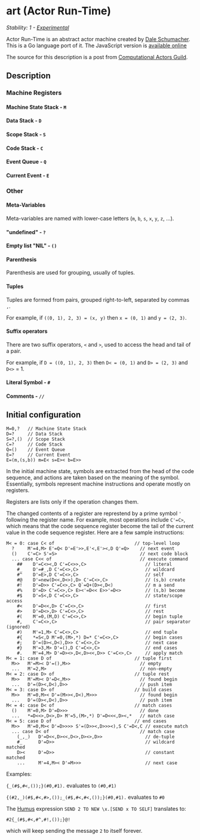 # art (Actor Run-Time)

_Stability: 1 - [Experimental](https://github.com/tristanls/stability-index#stability-1---experimental)_

Actor Run-Time is an abstract actor machine created by [Dale Schumacher](http://dalnefre.com). This is a Go language port of it. The JavaScript version is [available online](http://www.dalnefre.com/humus/sim/art.html)

The source for this description is a post from [Computational Actors Guild](https://groups.google.com/d/topic/computational-actors-guild/y-8DfmY4v0g/discussion).

## Description

### Machine Registers

#### Machine State Stack - `M`

#### Data Stack - `D`

#### Scope Stack - `S`

#### Code Stack - `C`

#### Event Queue - `Q`

#### Current Event - `E`

### Other

#### Meta-Variables

Meta-variables are named with lower-case letters (`m`, `b`, `s`, `x`, `y`, `z`, ...).

#### "undefined" -  `?`

#### Empty list "NIL" - `()`

#### Parenthesis

Parenthesis are used for grouping, usually of tuples.

#### Tuples

Tuples are formed from pairs, grouped right-to-left, separated by commas `,`.

For example, if `((0, 1), 2, 3) = (x, y)` then `x = (0, 1)` and `y = (2, 3)`.

#### Suffix operators

There are two suffix operators, `<` and `>`, used to access the head and tail of a pair.

For example, if `D = ((0, 1), 2, 3)` then `D< = (0, 1)` and `D> = (2, 3)` and `D<>` = 1.

#### Literal Symbol - `#`

#### Comments - `//`

## Initial configuration

    M=0,?   // Machine State Stack
    D=?     // Data Stack
    S=?,()  // Scope Stack
    C=?     // Code Stack
    Q=()    // Event Queue
    E=?     // Current Event
    E=(m,(s,b)) m=E< s=E>< b=E>>

In the initial machine state, symbols are extracted from the head of the code sequence, and actions are taken based on the meaning of the symbol. Essentially, symbols represent machine instructions and operate mostly on registers.

Registers are lists only if the operation changes them.

The changed contents of a register are represtend by a prime symbol `'` following the register name. For example, most operations include `C'=C>`, which means that the code sequence register become the tail of the current value in the code sequence register. Here are a few sample instructions:

    M< = 0: case C< of                              // top-level loop
      ?     M'=4,M> E'=Q< D'=E'>>,E'<,E'><,D Q'=Q>    // next event
      ()    C'=C> S'=S>                               // next code block
      ... case C<< of                                 // execute command
        ##    D'=C<><,D C'=C<>>,C>                      // literal
        #_    D'=#_,D C'=C<>,C>                         // wildcard
        #^    D'=E>,D C'=C<>,C>                         // self
        #@    D'=new(D<<,D<>),D> C'=C<>,C>              // (s,b) create
        #!    D'=D>> C'=C<>,C> Q`=Q+(D><,D<)            // m a send
        #%    D'=D> C'=C<>,C> E><'=D<< E>>'=D<>         // (s,b) become
        #$    D'=S<,D C'=C<>,C>                         // state/scope access
        #<    D'=D<<,D> C'=C<>,C>                       // first
        #>    D'=D<>,D> C'=C<>,C>                       // rest
        #(    M'=0,(M,D) C'=C<>,C>                      // begin tuple
        #,    C'=C<>,C>                                 // pair separator (ignored)
        #)    M'=1,M> C'=C<>,C>                         // end tuple
        #{    *=S<,D M'=0,(M>,*) D=* C'=C<>,C>          // begin cases
        #;    D'=(D><,D<),D>> C'=C<>,C>                 // next case
        #}    M'=3,M> D'=(),D C'=C<>,C>                 // end cases
        #.    M'=4,M> D'=D><>,D<,D><<,D>> C'=C<>,C>     // apply match
    M< = 1: case D of                               // tuple first
      M>>   M'=M>< D'=(),M>>                          // empty
      ...   M'=2,M>                                   // non-empty
    M< = 2: case D> of                              // tuple rest
      M>>   M'=M>< D'=D<,M>>                          // found begin
      ...   D'=(D><,D<),D>>                           // push item
    M< = 3: case D> of                              // build cases
      M>>   M'=0,M>< D'=(M>><,D<),M>>>                // found begin
      ...   D'=(D><,D<),D>>                           // push item
    M< = 4: case D< of                              // match cases
      ()    M'=0,M> D'=D>>>                           // done
      ...   *=D<<>,D<>,D> M'=5,(M>,*) D'=D<<<,D><,*   // match case
    M< = 5: case D of                               // end cases
      M>>   M'=0,M>< D'=D>>>> S'=(D>><,D>>><),S C'=D<,C // execute match
      ... case D< of                                  // match case
        (_,_)   D'=D<<,D><<,D<>,D><>,D>>                // de-tuple
        #_      D'=D>>                                  // wildcard matched
        D><     D'=D>>                                  // constant matched
        ...     M'=4,M>< D'=M>>>                        // next case

Examples:

`{_(#$,#<,());}(#0,#1).` evaluates to `(#0,#1)`

`{(#2,_)(#$,#<,#>,());_(#$,#<,#<,());}(#0,#1).` evaluates to `#0`

The [Humus](http://www.dalnefre.com/humus/sim/humus.html) expression `SEND 2 TO NEW \x.[SEND x TO SELF]` translates to:

    #2{_(#$,#<,#^,#!,());}@!

which will keep sending the message `2` to itself forever.